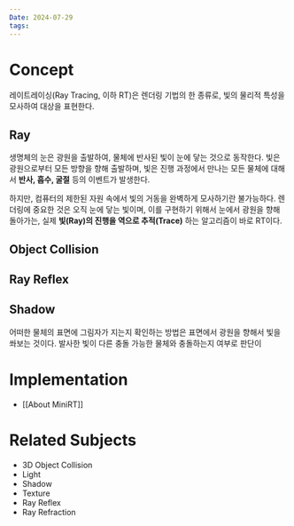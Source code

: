 ```yaml
---
Date: 2024-07-29
tags:
---
```

# Concept

레이트레이싱(Ray Tracing, 이하 RT)은 렌더링 기법의 한 종류로, 빛의 물리적 특성을 모사하여 대상을 표현한다.

## Ray
생명체의 눈은 광원을 출발하여, 물체에 반사된 빛이 눈에 닿는 것으로 동작한다. 빛은 광원으로부터 모든 방향을 향해 출발하며, 빛은 진행 과정에서 만나는 모든 물체에 대해서 **반사, 흡수, 굴절** 등의 이벤트가 발생한다.

하지만, 컴퓨터의 제한된 자원 속에서 빛의 거동을 완벽하게 모사하기란 불가능하다. 렌더링에 중요한 것은 오직 눈에 닿는 빛이며, 이를 구현하기 위해서 눈에서 광원을 향해 돌아가는, 실제 **빛(Ray)의 진행을 역으로 추적(Trace)** 하는  알고리즘이 바로 RT이다.

## Object Collision

## Ray Reflex

## Shadow

어떠한 물체의 표면에 그림자가 지는지 확인하는 방법은 표면에서 광원을 향해서 빛을 쏴보는 것이다. 발사한 빛이 다른 충돌 가능한 물체와 충돌하는지 여부로 판단이 

# Implementation

- [[About MiniRT]]
# Related Subjects

- 3D Object Collision
- Light
- Shadow
- Texture
- Ray Reflex
- Ray Refraction